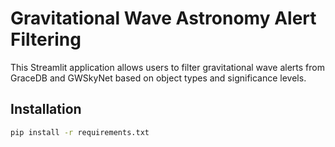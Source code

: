 # Gravitational Wave Astronomy Alert Filtering

This Streamlit application allows users to filter gravitational wave alerts from GraceDB and GWSkyNet based on object types and significance levels.

## Installation

```bash
pip install -r requirements.txt

